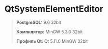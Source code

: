 # QtSystemElementEditor

>**PostgreSQL:**  9.6 32bit
>
>**Компилятор:**  MinGW 5.3.0 32bit
>
>**Профиль Qt:**  Qt 5.11.0 MinGW 32bit